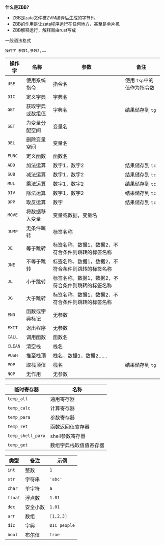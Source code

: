 **什么是ZBB?**
- ZBB是zata文件被ZVM编译后生成的字节码
- ZBB的作用是让zata程序运行在任何地方，甚至是单片机
- ZBB解释运行，解释器由rust写成

一般语法格式
```
操作字 参数1,参数2,……
```

| 操作字     | 名称       | 参数                         | 备注               |
|---------|----------|----------------------------|------------------|
| `USE`   | 使用系统指令   | 指令名                        | 使用 `tsp`中的值作为指令数 |
| `DIC`   | 定义字典     | 字典名                        |                  |
| `GET`   | 获取字典或数组值 | 字典名                        | 结果储存到 `tg`       |
| `SET`   | 为变量分配空间  | 变量名                        |                  |
| `DEL`   | 删除变量空间   | 变量名                        |                  |
| `FUNC`  | 定义函数     | 函数名                        |                  |
| `ADD`   | 加法运算     | 数字1，数字2                    | 结果储存到 `tc`       |
| `SUB`   | 减法运算     | 数字1，数字2                    | 结果储存到 `tc`       |
| `MUL`   | 乘法运算     | 数字1，数字2                    | 结果储存到 `tc`       |
| `DIV`   | 除法运算     | 数字1，数字2                    | 结果储存到 `tc`       |
| `OPP`   | 取反运算     | 数字                         | 结果储存到 `tc`       |
| `MOVE`  | 将数据移入变量  | 变量或数据，变量名                  |                  |
| `JUMP`  | 无条件跳转    | 标签名称                       |                  |
| `JE`    | 等于跳转     | 标签名称，数据1，数据2，不符合条件则跳转的标签名称 |                  |
| `JNE`   | 不等于跳转    | 标签名称，数据1，数据2，不符合条件则跳转的标签名称 |                  |
| `JL`    | 小于跳转     | 标签名称，数据1，数据2，不符合条件则跳转的标签名称 |                  |
| `JG`    | 大于跳转     | 标签名称，数据1，数据2，不符合条件则跳转的标签名称 |                  |
| `END`   | 函数或字典标记  | 无参数                        |                  |
| `EXIT`  | 退出程序     | 无参数                        |                  |
| `CALL`  | 调用函数     | 函数名                        |                  |
| `CLEAN` | 清空栈      | 栈名                         |                  |
| `PUSH`  | 推至栈顶     | 栈名，数据1，数据2……               |                  |
| `POP`   | 取栈顶值     | 栈名                         | 结果储存到 `tg`       |
| `NOP`   | 无作用      | 无参数                        |                  |

| 临时寄存器             | 名称          |
|-------------------| ----------- |
| `temp_all`        | 通用寄存器       |
| `temp_calc`       | 计算寄存器       |
| `temp_para`       | 参数寄存器       |
| `temp_ret`        | 函数返回值寄存器  |
| `temp_shell_para` | shell参数寄存器  |
| `temp_get`        | 数组字典栈取值值寄存器 |

| 类型      | 备注   | 示例           |
| ------- | ---- | ------------ |
| `int`   | 整数   | `1`          |
| `str`   | 字符串  | `'abc'`      |
| `char`  | 单字符  | `a`          |
| `float` | 浮点数  | `1.01`       |
| `dec`   | 安全小数 | `1.01`       |
| `arr`   | 数组   | `[1,2,3]`    |
| `dic`   | 字典   | `DIC people` |
| `bool`  | 布尔值  | `true`       |
